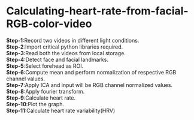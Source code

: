# Calculating-heart-rate-from-facial-RGB-color-video
**Step-1**:Record two videos in different light conditions.</br>
**Step-2**:Import critical python libraries required.</br>
**Step-3**:Read both the videos from local storage.</br>
**Step-4**:Detect face and facial landmarks. </br>
**Step-5**:Select forehead as ROI.</br>
**Step-6**:Compute mean and perform normalization of respective RGB channel values.</br>
**Step-7**:Apply ICA and input will be RGB channel normalized values.</br>
**Step-8**:Apply fourier transform.</br>
**Step-9**:Calculate heart rate.</br>
**Step-10**:Plot the graph.</br>
**Step-11**:Calculate heart rate variability(HRV)
